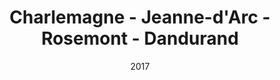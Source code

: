 ---
title: Charlemagne - Jeanne-d'Arc - Rosemont - Dandurand
date: '2017'
type: ruelle_verte
district: 'Rosemont'
position: { lng: -73.57319766239857, lat: 45.559390244144396 }
---